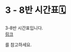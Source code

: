 <h1>3 - 8반 시간표🗓️</h1>
<div>3-8반 시간표입니다.</div>
<a href="https://toastyummy.tistory.com/3">링크</a><p>를 참고하세요.</p>
